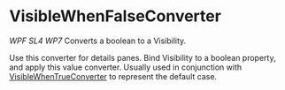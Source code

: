 # VisibleWhenFalseConverter
_WPF SL4 WP7_
Converts a boolean to a Visibility.

Use this converter for details panes. Bind Visibility to a boolean property, and apply this value converter. Usually used in conjunction with [VisibleWhenTrueConverter](VisibleWhenTrueConverter) to represent the default case.